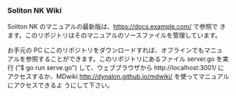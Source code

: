 ### Soliton NK Wiki
Soliton NK のマニュアルの最新版は、https://docs.example.com/ で参照で
きます。このリポジトリはそのマニュアルのソースファイルを管理しています。

お手元の PC にこのリポジトリをダウンロードすれば、オフラインでもマニュ
アルを参照することができます。このリポジトリにあるファイル server.go
を実行 ("$ go run serve.go") して、ウェブブラウザから
http://localhost:3001/ にアクセスするか、MDwiki
http://dynalon.github.io/mdwiki/ を使ってマニュアルにアクセスできるよ
うにして下さい。
